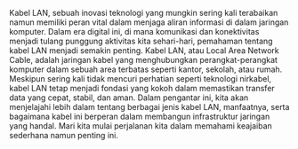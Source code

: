 Kabel LAN, sebuah inovasi teknologi yang mungkin sering kali terabaikan namun memiliki peran vital dalam menjaga aliran informasi di dalam jaringan komputer. 
Dalam era digital ini, di mana komunikasi dan konektivitas menjadi tulang punggung aktivitas kita sehari-hari, pemahaman tentang kabel LAN menjadi semakin penting.
Kabel LAN, atau Local Area Network Cable, adalah jaringan kabel yang menghubungkan perangkat-perangkat komputer dalam sebuah area terbatas seperti kantor, sekolah, atau rumah. 
Meskipun sering kali tidak mencuri perhatian seperti teknologi nirkabel, kabel LAN tetap menjadi fondasi yang kokoh dalam memastikan transfer data yang cepat, stabil, dan aman.
Dalam pengantar ini, kita akan menjelajahi lebih dalam tentang berbagai jenis kabel LAN, manfaatnya, serta bagaimana kabel ini berperan dalam membangun infrastruktur jaringan yang handal.
Mari kita mulai perjalanan kita dalam memahami keajaiban sederhana namun penting ini.

